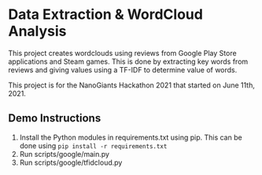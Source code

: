 # Data Extraction & WordCloud Analysis
This project creates wordclouds using reviews from Google Play Store applications 
and Steam games. This is done by extracting key words from reviews and giving values 
using a TF-IDF to determine value of words.

This project is for the NanoGiants Hackathon 2021 that started on June 11th, 2021.

## Demo Instructions
1. Install the Python modules in requirements.txt using pip. This can be done using
`pip install -r requirements.txt`
2. Run scripts/google/main.py
3. Run scripts/google/tfidcloud.py